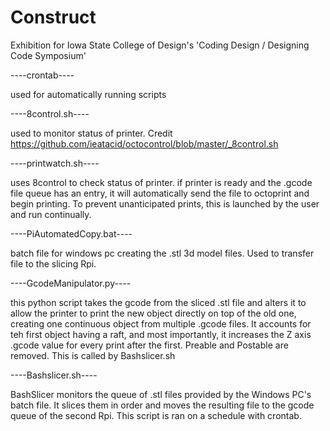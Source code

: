 # Construct
Exhibition for Iowa State College of Design's 'Coding Design / Designing Code Symposium'


----crontab----

used for automatically running scripts


----8control.sh----

used to monitor status of printer. Credit https://github.com/ieatacid/octocontrol/blob/master/_8control.sh


----printwatch.sh----

uses 8control to check status of printer. if printer is ready and the .gcode file queue has an entry, it will automatically send the file to octoprint and begin printing. To prevent unanticipated prints, this is launched by the user and run continually.


----PiAutomatedCopy.bat----

batch file for windows pc creating the .stl 3d model files. Used to transfer file to the slicing Rpi.


----GcodeManipulator.py----

this python script takes the gcode from the sliced .stl file and alters it to allow the printer to print the new object directly on top of the old one, creating one continuous object from multiple .gcode files. It accounts for teh first object having a raft, and most importantly, it increases the Z axis .gcode value for every print after the first. Preable and Postable are removed. This is called by Bashslicer.sh


----Bashslicer.sh----

BashSlicer monitors the queue of .stl files provided by the Windows PC's batch file. It slices them in order and moves the resulting file to the gcode queue of the second Rpi. This script is ran on a schedule with crontab.
